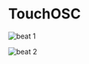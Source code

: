 TouchOSC 
===============

![beat 1](https://raw.githubusercontent.com/videodromm/documentation/master/OSC/images/beat-1.png)

![beat 2](https://raw.githubusercontent.com/videodromm/documentation/master/OSC/images/beat-2.png)